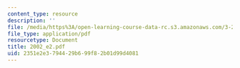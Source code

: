 ```yaml
---
content_type: resource
description: ''
file: /media/https%3A/open-learning-course-data-rc.s3.amazonaws.com/3-20-materials-at-equilibrium-sma-5111-fall-2003/2351e2e3794429b699f82b01d99d4081_2002_e2.pdf
file_type: application/pdf
resourcetype: Document
title: 2002_e2.pdf
uid: 2351e2e3-7944-29b6-99f8-2b01d99d4081
---
```


